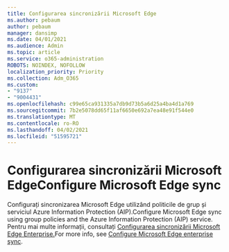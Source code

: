 ```yaml
---
title: Configurarea sincronizării Microsoft Edge
ms.author: pebaum
author: pebaum
manager: dansimp
ms.date: 04/01/2021
ms.audience: Admin
ms.topic: article
ms.service: o365-administration
ROBOTS: NOINDEX, NOFOLLOW
localization_priority: Priority
ms.collection: Adm_O365
ms.custom:
- "9137"
- "9004431"
ms.openlocfilehash: c99e65ca931335a7db9d73b5a6d25a4ba4d1a769
ms.sourcegitcommit: 7b2e5078dd65f11af6650e692a7ea48e91f544e0
ms.translationtype: MT
ms.contentlocale: ro-RO
ms.lasthandoff: 04/02/2021
ms.locfileid: "51595721"
---
```

# <a name="configure-microsoft-edge-sync"></a><span data-ttu-id="b1d80-102">Configurarea sincronizării Microsoft Edge</span><span class="sxs-lookup"><span data-stu-id="b1d80-102">Configure Microsoft Edge sync</span></span>

<span data-ttu-id="b1d80-103">Configurați sincronizarea Microsoft Edge utilizând politicile de grup și serviciul Azure Information Protection (AIP).</span><span class="sxs-lookup"><span data-stu-id="b1d80-103">Configure Microsoft Edge sync using group policies and the Azure Information Protection (AIP) service.</span></span> <span data-ttu-id="b1d80-104">Pentru mai multe informații, consultați [Configurarea sincronizării Microsoft Edge Enterprise.](https://docs.microsoft.com/deployedge/microsoft-edge-enterprise-sync)</span><span class="sxs-lookup"><span data-stu-id="b1d80-104">For more info, see [Configure Microsoft Edge enterprise sync](https://docs.microsoft.com/deployedge/microsoft-edge-enterprise-sync).</span></span>